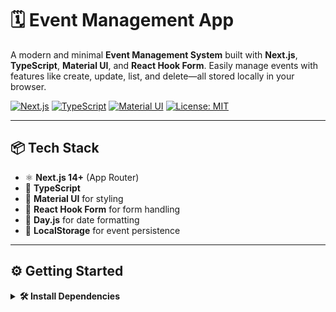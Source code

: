 # 🗓️ Event Management App

A modern and minimal **Event Management System** built with **Next.js**, **TypeScript**, **Material UI**, and **React Hook Form**. Easily manage events with features like create, update, list, and delete—all stored locally in your browser.

[![Next.js](https://img.shields.io/badge/Next.js-14+-000000?style=flat&logo=nextdotjs)](https://nextjs.org/)
[![TypeScript](https://img.shields.io/badge/TypeScript-5.x-3178C6?style=flat&logo=typescript)](https://www.typescriptlang.org/)
[![Material UI](https://img.shields.io/badge/MUI-6.x-007FFF?style=flat&logo=mui)](https://mui.com/)
[![License: MIT](https://img.shields.io/badge/License-MIT-yellow.svg)](LICENSE)

---

## 📦 Tech Stack

- ⚛️ **Next.js 14+** (App Router)
- 🔐 **TypeScript**
- 🎨 **Material UI** for styling
- 🧼 **React Hook Form** for form handling
- 📆 **Day.js** for date formatting
- 💾 **LocalStorage** for event persistence

---

## ⚙️ Getting Started

<details>
  <summary><strong>🛠️ Install Dependencies</strong></summary>

```bash
npm install
# or
yarn install
# or
pnpm install
# or
bun install

</details> <details> <summary><strong>🚀 Start Development Server</strong></summary>

npm run dev
# or
yarn dev
# or
pnpm dev
# or
bun dev

Then visit: http://localhost:3000
</details> <details> <summary><strong>🗂️ Project Structure</strong></summary>

app/
  ├── page.tsx           # Main navigation
  ├── add-event/         # Add new event
  ├── event-list/        # View all events
  ├── edit-event/        # Edit event
  └── delete-event/      # (Optional) Confirm delete
types/
  └── event.ts           # Event TypeScript interface
utils/
  └── storage.ts         # LocalStorage helpers

</details>
✨ Features

    ✅ Add Events: With title, description, venue, and date.

    🗒️ Event List: View all scheduled events in a list UI.

    ✏️ Edit Events: Modify details of any event.

    🗑️ Delete Events: Remove events from the system.

    📍 Persistent Storage: Uses localStorage to save events.

🎥 Demo (Optional)

    Coming soon: hosted live preview!

📚 Learn More

    📘 Next.js Docs

    📘 Material UI Docs

    📘 React Hook Form Docs

    📘 Day.js Docs

🚀 Deployment

The easiest way to deploy this app is via Vercel:

You can also follow Next.js Deployment Docs for other methods.
📄 License

This project is licensed under the MIT License.
